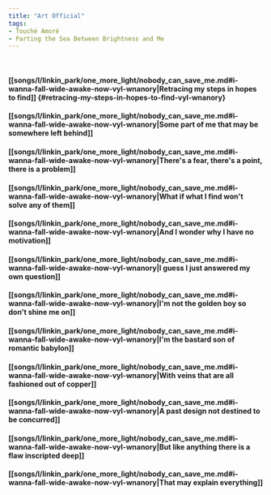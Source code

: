 ```yaml
---
title: "Art Official"
tags:
- Touché Amoré
- Parting the Sea Between Brightness and Me
---
```

&nbsp;
#### [[songs/l/linkin_park/one_more_light/nobody_can_save_me.md#i-wanna-fall-wide-awake-now-vyl-wnanory|Retracing my steps in hopes to find]] {#retracing-my-steps-in-hopes-to-find-vyl-wnanory}
#### [[songs/l/linkin_park/one_more_light/nobody_can_save_me.md#i-wanna-fall-wide-awake-now-vyl-wnanory|Some part of me that may be somewhere left behind]]
#### [[songs/l/linkin_park/one_more_light/nobody_can_save_me.md#i-wanna-fall-wide-awake-now-vyl-wnanory|There's a fear, there's a point, there is a problem]]
#### [[songs/l/linkin_park/one_more_light/nobody_can_save_me.md#i-wanna-fall-wide-awake-now-vyl-wnanory|What if what I find won't solve any of them]]
#### [[songs/l/linkin_park/one_more_light/nobody_can_save_me.md#i-wanna-fall-wide-awake-now-vyl-wnanory|And I wonder why I have no motivation]]
#### [[songs/l/linkin_park/one_more_light/nobody_can_save_me.md#i-wanna-fall-wide-awake-now-vyl-wnanory|I guess I just answered my own question]]
#### [[songs/l/linkin_park/one_more_light/nobody_can_save_me.md#i-wanna-fall-wide-awake-now-vyl-wnanory|I'm not the golden boy so don't shine me on]]
#### [[songs/l/linkin_park/one_more_light/nobody_can_save_me.md#i-wanna-fall-wide-awake-now-vyl-wnanory|I'm the bastard son of romantic babylon]]
#### [[songs/l/linkin_park/one_more_light/nobody_can_save_me.md#i-wanna-fall-wide-awake-now-vyl-wnanory|With veins that are all fashioned out of copper]]
#### [[songs/l/linkin_park/one_more_light/nobody_can_save_me.md#i-wanna-fall-wide-awake-now-vyl-wnanory|A past design not destined to be concurred]]
#### [[songs/l/linkin_park/one_more_light/nobody_can_save_me.md#i-wanna-fall-wide-awake-now-vyl-wnanory|But like anything there is a flaw inscripted deep]]
#### [[songs/l/linkin_park/one_more_light/nobody_can_save_me.md#i-wanna-fall-wide-awake-now-vyl-wnanory|That may explain everything]]
